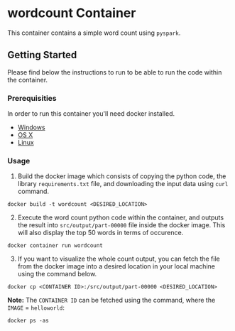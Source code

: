 # wordcount Container

This container contains a simple word count using `pyspark`.

## Getting Started

Please find below the instructions to run to be able to run the code within the container. 

### Prerequisities


In order to run this container you'll need docker installed.

* [Windows](https://docs.docker.com/windows/started)
* [OS X](https://docs.docker.com/mac/started/)
* [Linux](https://docs.docker.com/linux/started/)

### Usage

1. Build the docker image which consists of copying the python code, the library `requirements.txt` file, and downloading the input data using `curl` command.

```shell
docker build -t wordcount <DESIRED_LOCATION>
```

2. Execute the word count python code within the container, and outputs the result into `src/output/part-00000` file inside the docker image.
This will also display the top 50 words in terms of occurence.

```shell
docker container run wordcount
```

3. If you want to visualize the whole count output, you can fetch the file from the docker image into a desired location in your local machine using the command below.

```shell
docker cp <CONTAINER ID>:/src/output/part-00000 <DESIRED_LOCATION>
```

**Note:** The `CONTAINER ID` can be fetched using the command, where the `IMAGE` = `helloworld`:

```shell
docker ps -as
```


